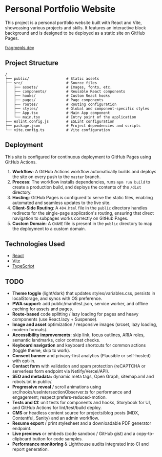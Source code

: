 # Personal Portfolio Website

This project is a personal portfolio website built with React and Vite, showcasing various projects and skills. It
features an interactive block background and is designed to be deployed as a static site on GitHub Pages.

[fragmepls.dev](https://fragmepls.dev/)

## Project Structure

```
/
├── public/                 # Static assets
├── src/                    # Source files
│   ├── assets/             # Images, fonts, etc.
│   ├── components/         # Reusable React components
│   ├── hooks/              # Custom React hooks
│   ├── pages/              # Page components
│   ├── routes/             # Routing configuration
│   ├── styles/             # Global and component-specific styles
│   ├── App.tsx             # Main App component
│   └── main.tsx            # Entry point of the application
├── eslint.config.js        # ESLint configuration
├── package.json            # Project dependencies and scripts
└── vite.config.ts          # Vite configuration
```

## Deployment

This site is configured for continuous deployment to GitHub Pages using GitHub Actions.

1. **Workflow**: A GitHub Actions workflow automatically builds and deploys the site on every push to the `master`
   branch.
2. **Process**: The workflow installs dependencies, runs `npm run build` to create a production build, and deploys the
   contents of the `/dist` directory.
3. **Hosting**: GitHub Pages is configured to serve the static files, enabling automated and seamless updates to the
   live site.
4. **Client-Side Routing**: A `404.html` file in the `public` directory handles redirects for the single-page
   application's routing, ensuring that direct navigation to subpages works correctly on GitHub Pages.
5. **Custom Domain**: A `CNAME` file is present in the `public` directory to map the deployment to a custom domain.

## Technologies Used

* [React](https://reactjs.org/)
* [Vite](https://vitejs.dev/)
* [TypeScript](https://www.typescriptlang.org/)

## TODO

* **Theme toggle** (light/dark) that updates styles/variables.css, persists in localStorage, and syncs with OS preference.
* **PWA support:** add public/manifest.json, service worker, and offline caching for assets and pages.
* **Route-based** code splitting / lazy loading for pages and heavy components (use React.lazy + Suspense).
* **Image and asset** optimization / responsive images (srcset, lazy loading, modern formats).
* **Accessibility improvements:** skip link, focus outlines, ARIA roles, semantic landmarks, color contrast checks.
* **Keyboard navigation** and keyboard shortcuts for common actions (toggle theme, skip to work).
* **Consent banner** and privacy‑first analytics (Plausible or self‑hosted) with opt-in.
* **Contact form** with validation and spam protection (reCAPTCHA or serverless form endpoint via Netlify/Vercel/API).
* **SEO and metadata:** dynamic meta tags, Open Graph, sitemap.xml and robots.txt in public/.
* **Progressive reveal** / scroll animations using src/hooks/useIntersectionObserver.ts for performance and engagement; respect prefers-reduced-motion.
* **Tests and CI:** unit tests for components and hooks, Storybook for UI, and GitHub Actions for lint/test/build deploy.
* **CMS** or headless content source for projects/blog posts (MDX, Contentful, Sanity) and an admin workflow.
* **Resume export** / print stylesheet and a downloadable PDF generator endpoint.
* **Live previews** or embeds (code sandbox / GitHub gist) and a copy-to-clipboard button for code samples.
* **Performance monitoring** & Lighthouse audits integrated into CI and report generation.
